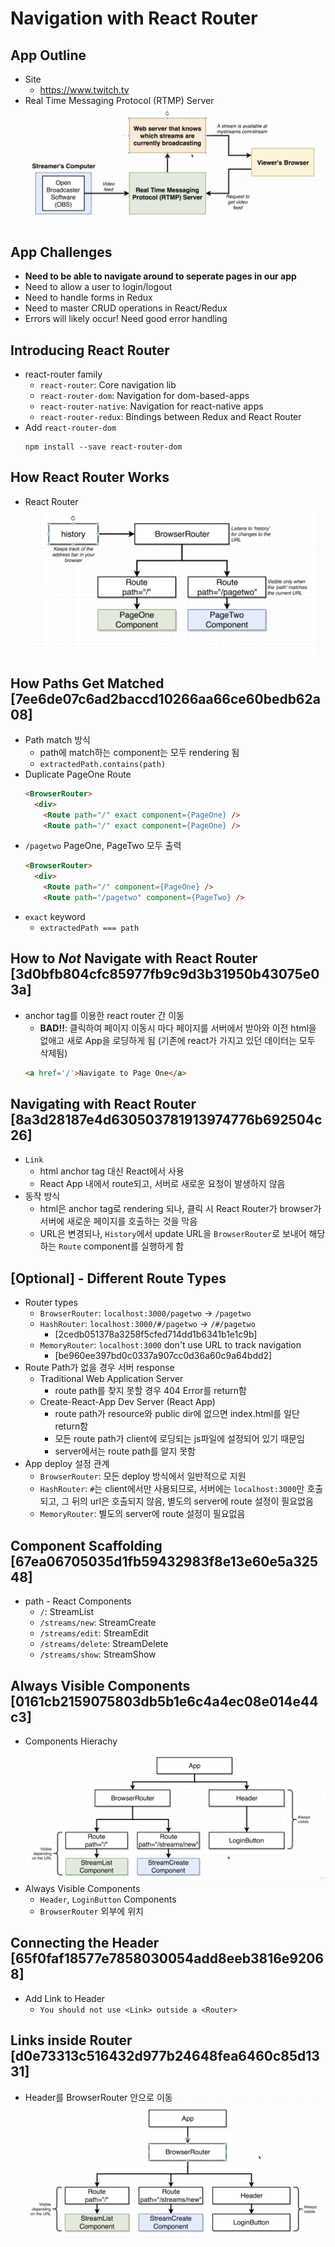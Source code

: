 # Navigation with React Router

## App Outline
* Site
  - https://www.twitch.tv
* Real Time Messaging Protocol (RTMP) Server
  ![Architecture](./images/arch.png)

## App Challenges
* **Need to be able to navigate around to seperate pages in our app**
* Need to allow a user to login/logout
* Need to handle forms in Redux
* Need to master CRUD operations in React/Redux
* Errors will likely occur! Need good error handling

## Introducing React Router
* react-router family
  - `react-router`: Core navigation lib
  - `react-router-dom`: Navigation for dom-based-apps
  - `react-router-native`: Navigation for react-native apps
  - `react-router-redux`: Bindings between Redux and React Router
* Add `react-router-dom`
  ```
  npm install --save react-router-dom
  ```

## How React Router Works
* React Router
  ![React Router](./images/router.png)

## How Paths Get Matched [7ee6de07c6ad2baccd10266aa66ce60bedb62a08]
* Path match 방식
  - path에 match하는 component는 모두 rendering 됨
  - `extractedPath.contains(path)`
* Duplicate PageOne Route
  ```html
  <BrowserRouter>
    <div>
      <Route path="/" exact component={PageOne} />
      <Route path="/" exact component={PageOne} />
  ```
* `/pagetwo` PageOne, PageTwo 모두 출력
  ```html
  <BrowserRouter>
    <div>
      <Route path="/" component={PageOne} />
      <Route path="/pagetwo" component={PageTwo} />
  ```
* `exact` keyword
  - `extractedPath === path`

## How to *Not* Navigate with React Router [3d0bfb804cfc85977fb9c9d3b31950b43075e03a]
* anchor tag를 이용한 react router 간 이동
  - **BAD!!**: 클릭하여 페이지 이동시 마다 페이지를 서버에서 받아와 이전 html을 없애고 새로 App을 로딩하게 됨 (기존에 react가 가지고 있던 데이터는 모두 삭제됨)
  ```html
  <a href='/'>Navigate to Page One</a>
  ```

## Navigating with React Router [8a3d28187e4d630503781913974776b692504c26]
* `Link`
  - html anchor tag 대신 React에서 사용
  - React App 내에서 route되고, 서버로 새로운 요청이 발생하지 않음
* 동작 방식
  - html은 anchor tag로 rendering 되나, 클릭 시 React Router가 browser가 서버에 새로운 페이지를 호출하는 것을 막음
  - URL은 변경되나, `History`에서 update URL을 `BrowserRouter`로 보내어 해당하는 `Route` component를 실행하게 함

## [Optional] - Different Route Types
* Router types
  - `BrowserRouter`: `localhost:3000/pagetwo` -> `/pagetwo`
  - `HashRouter`: `localhost:3000/#/pagetwo` -> `/#/pagetwo`
    - [2cedb051378a3258f5cfed714dd1b6341b1e1c9b]
  - `MemoryRouter`: `localhost:3000` don't use URL to track navigation
    - [be960ee397bd0c0337a907cc0d36a60c9a64bdd2]
* Route Path가 없을 경우 서버 response
  * Traditional Web Application Server
    - route path를 찾지 못할 경우 404 Error를 return함
  * Create-React-App Dev Server (React App)
    - route path가 resource와 public dir에 없으면 index.html를 일단 return함
    - 모든 route path가 client에 로딩되는 js파일에 설정되어 있기 때문임
    - server에서는 route path를 알지 못함
* App deploy 설정 관계
  - `BrowserRouter`: 모든 deploy 방식에서 일반적으로 지원
  - `HashRouter`: `#`는 client에서만 사용되므로, 서버에는 `localhost:3000`만 호출되고, 그 뒤의 url은 호출되지 않음, 별도의 server에 route 설정이 필요없음
  - `MemoryRouter`: 별도의 server에 route 설정이 필요없음

## Component Scaffolding [67ea06705035d1fb59432983f8e13e60e5a32548]
* path - React Components
  - `/`: StreamList
  - `/streams/new`: StreamCreate
  - `/streams/edit`: StreamEdit
  - `/streams/delete`: StreamDelete
  - `/streams/show`: StreamShow

## Always Visible Components [0161cb2159075803db5b1e6c4a4ec08e014e44c3]
* Components Hierachy
  ![Components Hierachy](./images/hierachy.png)
* Always Visible Components
  - `Header`, `LoginButton` Components
  - `BrowserRouter` 외부에 위치

## Connecting the Header [65f0faf18577e7858030054add8eeb3816e92068]
* Add Link to Header
  - `You should not use <Link> outside a <Router>`

## Links inside Router [d0e73313c516432d977b24648fea6460c85d1331]
* Header를 BrowserRouter 안으로 이동
  ![Fixed Hierachy](./images/hierachy_fixed.png)
